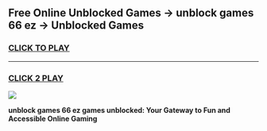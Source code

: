 
## Free Online Unblocked Games → unblock games 66 ez → Unblocked Games
<h3>
<a href="https://premium.freeplayer.one?title=unblock_games_66_ez&ref=21F">CLICK TO PLAY</a></h3>
<hr>

<h3>
<a href="https://premium.freeplayer.one?title=unblock_games_66_ez&ref=21F">CLICK 2 PLAY</a>
  
</h3>

<a href="https://premium.freeplayer.one?title=unblock_games_66_ez&ref=21F/"><img src="https://clearcache.store/games.png"></a>


**unblock games 66 ez games unblocked: Your Gateway to Fun and Accessible Online Gaming**
